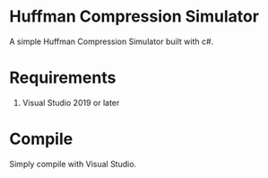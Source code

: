 # Huffman Compression Simulator
 A simple Huffman Compression Simulator built with c#.

# Requirements
1. Visual Studio 2019 or later

# Compile

Simply compile with Visual Studio.
